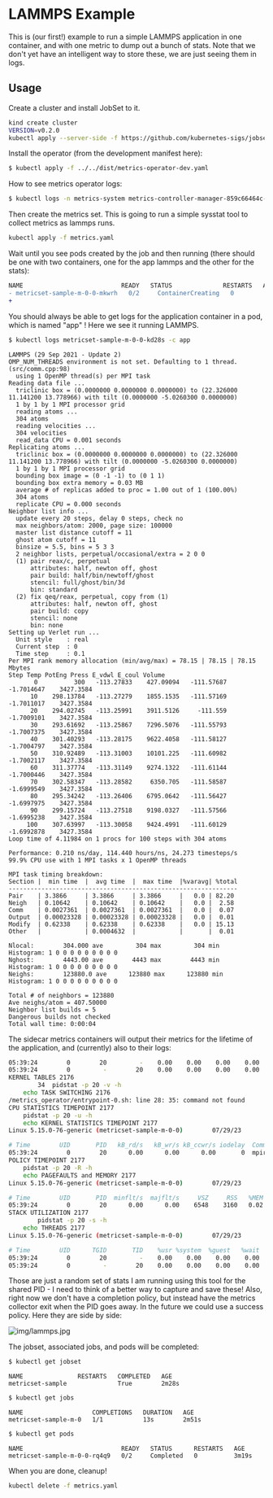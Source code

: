# LAMMPS Example

This is (our first!) example to run a simple LAMMPS application in one container, and with one metric
to dump out a bunch of stats. Note that we don't yet have an intelligent way to store these, we are
just seeing them in logs.

## Usage

Create a cluster and install JobSet to it.

```bash
kind create cluster
VERSION=v0.2.0
kubectl apply --server-side -f https://github.com/kubernetes-sigs/jobset/releases/download/$VERSION/manifests.yaml
```

Install the operator (from the development manifest here):

```bash
$ kubectl apply -f ../../dist/metrics-operator-dev.yaml
```

How to see metrics operator logs:

```bash
$ kubectl logs -n metrics-system metrics-controller-manager-859c66464c-7rpbw 
```

Then create the metrics set. This is going to run a simple sysstat tool to collect metrics
as lammps runs.

```bash
kubectl apply -f metrics.yaml
```

Wait until you see pods created by the job and then running (there should be one with two containers, one for the app lammps and the other for the stats):

```diff
NAME                           READY   STATUS              RESTARTS   AGE
- metricset-sample-m-0-0-mkwrh   0/2     ContainerCreating   0          2m20s
+
```

You should always be able to get logs for the application container in a pod, which is named "app" ! Here we
see it running LAMMPS.

```bash
$ kubectl logs metricset-sample-m-0-0-kd28s -c app
```
```console
LAMMPS (29 Sep 2021 - Update 2)
OMP_NUM_THREADS environment is not set. Defaulting to 1 thread. (src/comm.cpp:98)
  using 1 OpenMP thread(s) per MPI task
Reading data file ...
  triclinic box = (0.0000000 0.0000000 0.0000000) to (22.326000 11.141200 13.778966) with tilt (0.0000000 -5.0260300 0.0000000)
  1 by 1 by 1 MPI processor grid
  reading atoms ...
  304 atoms
  reading velocities ...
  304 velocities
  read_data CPU = 0.001 seconds
Replicating atoms ...
  triclinic box = (0.0000000 0.0000000 0.0000000) to (22.326000 11.141200 13.778966) with tilt (0.0000000 -5.0260300 0.0000000)
  1 by 1 by 1 MPI processor grid
  bounding box image = (0 -1 -1) to (0 1 1)
  bounding box extra memory = 0.03 MB
  average # of replicas added to proc = 1.00 out of 1 (100.00%)
  304 atoms
  replicate CPU = 0.000 seconds
Neighbor list info ...
  update every 20 steps, delay 0 steps, check no
  max neighbors/atom: 2000, page size: 100000
  master list distance cutoff = 11
  ghost atom cutoff = 11
  binsize = 5.5, bins = 5 3 3
  2 neighbor lists, perpetual/occasional/extra = 2 0 0
  (1) pair reax/c, perpetual
      attributes: half, newton off, ghost
      pair build: half/bin/newtoff/ghost
      stencil: full/ghost/bin/3d
      bin: standard
  (2) fix qeq/reax, perpetual, copy from (1)
      attributes: half, newton off, ghost
      pair build: copy
      stencil: none
      bin: none
Setting up Verlet run ...
  Unit style    : real
  Current step  : 0
  Time step     : 0.1
Per MPI rank memory allocation (min/avg/max) = 78.15 | 78.15 | 78.15 Mbytes
Step Temp PotEng Press E_vdwl E_coul Volume 
       0          300   -113.27833    427.09094   -111.57687   -1.7014647    3427.3584 
      10    298.13784   -113.27279    1855.1535   -111.57169   -1.7011017    3427.3584 
      20    294.02745   -113.25991    3911.5126     -111.559   -1.7009101    3427.3584 
      30    293.61692   -113.25867    7296.5076   -111.55793   -1.7007375    3427.3584 
      40    301.40293   -113.28175    9622.4058   -111.58127   -1.7004797    3427.3584 
      50    310.92489   -113.31003    10101.225   -111.60982   -1.7002117    3427.3584 
      60    311.37774   -113.31149    9274.1322   -111.61144   -1.7000446    3427.3584 
      70    302.58347   -113.28582     6350.705   -111.58587   -1.6999549    3427.3584 
      80    295.34242   -113.26406    6795.0642   -111.56427   -1.6997975    3427.3584 
      90    299.15724   -113.27518    9198.0327   -111.57566   -1.6995238    3427.3584 
     100    307.63997   -113.30058    9424.4991   -111.60129   -1.6992878    3427.3584 
Loop time of 4.11984 on 1 procs for 100 steps with 304 atoms

Performance: 0.210 ns/day, 114.440 hours/ns, 24.273 timesteps/s
99.9% CPU use with 1 MPI tasks x 1 OpenMP threads

MPI task timing breakdown:
Section |  min time  |  avg time  |  max time  |%varavg| %total
---------------------------------------------------------------
Pair    | 3.3866     | 3.3866     | 3.3866     |   0.0 | 82.20
Neigh   | 0.10642    | 0.10642    | 0.10642    |   0.0 |  2.58
Comm    | 0.0027361  | 0.0027361  | 0.0027361  |   0.0 |  0.07
Output  | 0.00023328 | 0.00023328 | 0.00023328 |   0.0 |  0.01
Modify  | 0.62338    | 0.62338    | 0.62338    |   0.0 | 15.13
Other   |            | 0.0004632  |            |       |  0.01

Nlocal:        304.000 ave         304 max         304 min
Histogram: 1 0 0 0 0 0 0 0 0 0
Nghost:        4443.00 ave        4443 max        4443 min
Histogram: 1 0 0 0 0 0 0 0 0 0
Neighs:        123880.0 ave      123880 max      123880 min
Histogram: 1 0 0 0 0 0 0 0 0 0

Total # of neighbors = 123880
Ave neighs/atom = 407.50000
Neighbor list builds = 5
Dangerous builds not checked
Total wall time: 0:00:04
```

The sidecar metrics containers will output their metrics for the lifetime of the application,
and (currently) also to their logs:

```bash
05:39:24        0        20         -    0.00    0.00    0.00    0.00    0.00     4  mpirun
05:39:24        0         -        20    0.00    0.00    0.00    0.00    0.00     4  |__mpirun
KERNEL TABLES 2176
        34  pidstat -p 20 -v -h
    echo TASK SWITCHING 2176
/metrics_operator/entrypoint-0.sh: line 28: 35: command not found
CPU STATISTICS TIMEPOINT 2177
    pidstat -p 20 -u -h
    echo KERNEL STATISTICS TIMEPOINT 2177
Linux 5.15.0-76-generic (metricset-sample-m-0-0)        07/29/23        _x86_64_    (8 CPU)

# Time        UID       PID   kB_rd/s   kB_wr/s kB_ccwr/s iodelay  Command
05:39:24        0        20      0.00      0.00      0.00       0  mpirun
POLICY TIMEPOINT 2177
    pidstat -p 20 -R -h
    echo PAGEFAULTS and MEMORY 2177
Linux 5.15.0-76-generic (metricset-sample-m-0-0)        07/29/23        _x86_64_    (8 CPU)

# Time        UID       PID  minflt/s  majflt/s     VSZ     RSS   %MEM  Command
05:39:24        0        20      0.00      0.00    6548    3160   0.02  mpirun
STACK UTILIZATION 2177
        pidstat -p 20 -s -h
    echo THREADS 2177
Linux 5.15.0-76-generic (metricset-sample-m-0-0)        07/29/23        _x86_64_    (8 CPU)

# Time        UID      TGID       TID    %usr %system  %guest   %wait    %CPU   CPU  Command
05:39:24        0        20         -    0.00    0.00    0.00    0.00    0.00     4  mpirun
05:39:24        0         -        20    0.00    0.00    0.00    0.00    0.00     4  |__mpirun
```

Those are just a random set of stats I am running using this tool for the shared PID - I need to think
of a better way to capture and save these! Also, right now we don't have a completion policy, but instead have
the metrics collector exit when the PID goes away. In the future we could use a success policy. Here they are
side by side:

![img/lammps.jpg](img/lammps.jpg)

The jobset, associated jobs, and pods will be completed:

```bash
$ kubectl get jobset
```
```console
NAME               RESTARTS   COMPLETED   AGE
metricset-sample              True        2m28s
```
```bash
$ kubectl get jobs
```
```console
NAME                   COMPLETIONS   DURATION   AGE
metricset-sample-m-0   1/1           13s        2m51s
```
```bash
$ kubectl get pods
```
```console
NAME                           READY   STATUS      RESTARTS   AGE
metricset-sample-m-0-0-rq4q9   0/2     Completed   0          3m19s
```

When you are done, cleanup!

```bash
kubectl delete -f metrics.yaml
```